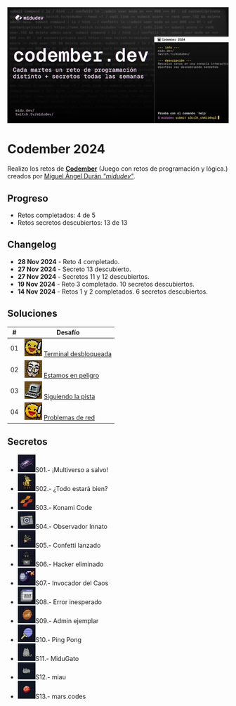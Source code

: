 <img src="img/cabecera.png">

# Codember 2024

Realizo los retos de **[Codember](https://codember.dev)** (Juego con retos de programación y lógica.) creados por [Miguel Ángel Durán _"midudev"_](https://midu.dev).

## Progreso

- Retos completados: 4 de 5
- Retos secretos descubiertos: 13 de 13

## Changelog

- **28 Nov 2024** - Reto 4 completado.
- **27 Nov 2024** - Secreto 13 descubierto.
- **27 Nov 2024** - Secretos 11 y 12 descubiertos.
- **19 Nov 2024** - Reto 3 completado. 10 secretos descubiertos.
- **14 Nov 2024** - Retos 1 y 2 completados. 6 secretos descubiertos.

## Soluciones

| #   | Desafío                                                                 |
| --- | ----------------------------------------------------------------------- |
| 01  | <img src="img/icons/R01.webp"> [Terminal desbloqueada](reto01/index.js) |
| 02  | <img src="img/icons/R02.webp"> [Estamos en peligro](reto02/index.js)    |
| 03  | <img src="img/icons/R03.webp"> [Siguiendo la pista](reto03/index.js)    |
| 04  | <img src="img/icons/R04.webp"> [Problemas de red](reto04/index.js)      |

## Secretos

- <img src="img/icons/S01.webp">S01.- ¡Multiverso a salvo!
- <img src="img/icons/S02.webp">S02.- ¿Todo estará bien?
- <img src="img/icons/S03.webp">S03.- Konami Code
- <img src="img/icons/S04.webp">S04.- Observador Innato
- <img src="img/icons/S05.webp">S05.- Confetti lanzado
- <img src="img/icons/S06.webp">S06.- Hacker eliminado
- <img src="img/icons/S07.webp">S07.- Invocador del Caos
- <img src="img/icons/S08.webp">S08.- Error inesperado
- <img src="img/icons/S09.webp">S09.- Admin ejemplar
- <img src="img/icons/S10.webp">S10.- Ping Pong
- <img src="img/icons/S11.webp">S11.- MiduGato
- <img src="img/icons/S12.webp">S12.- miau
- <img src="img/icons/S13.webp">S13.- mars.codes
